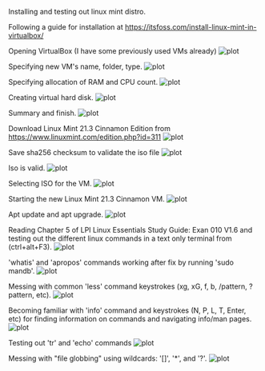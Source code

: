 Installing and testing out linux mint distro.

Following a guide for installation at https://itsfoss.com/install-linux-mint-in-virtualbox/

Opening VirtualBox (I have some previously used VMs already)
![plot](./images/1.png)

Specifying new VM's name, folder, type.
![plot](./images/2.png)

Specifying allocation of RAM and CPU count.
![plot](./images/3.png)

Creating virtual hard disk.
![plot](./images/4.png)

Summary and finish.
![plot](./images/5.png)

Download Linux Mint 21.3 Cinnamon Edition from https://www.linuxmint.com/edition.php?id=311
![plot](./images/6.png)

Save sha256 checksum to validate the iso file
![plot](./images/7.png)

Iso is valid.
![plot](./images/8.png)

Selecting ISO for the VM.
![plot](./images/9.png)

Starting the new Linux Mint 21.3 Cinnamon VM.
![plot](./images/10.png)

Apt update and apt upgrade.
![plot](./images/11.png)

Reading Chapter 5 of LPI Linux Essentials Study Guide: Exan 010 V1.6 and testing out the different linux commands in a text only terminal from (ctrl+alt+F3).
![plot](./images/12.png)

'whatis' and 'apropos' commands working after fix by running 'sudo mandb'.
![plot](./images/13.png)

Messing with common 'less' command keystrokes (xg, xG, f, b, /pattern, ?pattern, etc).
![plot](./images/14.png)

Becoming familiar with 'info' command and keystrokes (N, P, L, T, Enter, etc) for finding information on commands and navigating info/man pages.
![plot](./images/15.png)

Testing out 'tr' and 'echo' commands
![plot](./images/16.png)

Messing with "file globbing" using wildcards: '[]', '*', and '?'.
![plot](./images/17.png)
